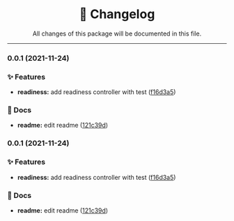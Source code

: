 <div align="center"><h1>📝 Changelog</h1><p>All changes of this package will be documented in this file.</p></div>

---

### 0.0.1 (2021-11-24)


### ✨ Features

* **readiness:** add readiness controller with test ([f16d3a5](https://github.com/tresdoce/nestjs-health/commit/f16d3a5b7cb48f38b04b63bb902c8bb9c3c9fff0))


### 📝 Docs

* **readme:** edit readme ([121c39d](https://github.com/tresdoce/nestjs-health/commit/121c39dd9f65c551003957b02d0960d6d131fc28))

### 0.0.1 (2021-11-24)


### ✨ Features

* **readiness:** add readiness controller with test ([f16d3a5](https://github.com/tresdoce/nestjs-health/commit/f16d3a5b7cb48f38b04b63bb902c8bb9c3c9fff0))


### 📝 Docs

* **readme:** edit readme ([121c39d](https://github.com/tresdoce/nestjs-health/commit/121c39dd9f65c551003957b02d0960d6d131fc28))
